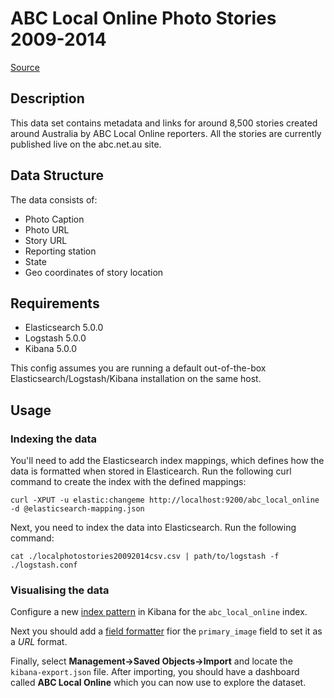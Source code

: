 # ABC Local Online Photo Stories 2009-2014

[Source](https://data.gov.au/dataset/abc-local-online-photo-stories-2009-2014)

## Description

This data set contains metadata and links for around 8,500 stories
created around Australia by ABC Local Online reporters. All the
stories are currently published live on the abc.net.au site.

## Data Structure

The data consists of:
* Photo Caption
* Photo URL
* Story URL
* Reporting station
* State
* Geo coordinates of story location

## Requirements

* Elasticsearch 5.0.0
* Logstash 5.0.0
* Kibana 5.0.0

This config assumes you are running a default out-of-the-box
Elasticsearch/Logstash/Kibana installation on the same host.

## Usage

### Indexing the data

You'll need to add the Elasticsearch index mappings, which defines how
the data is formatted when stored in Elasticearch. Run the following
curl command to create the index with the defined mappings:

```
curl -XPUT -u elastic:changeme http://localhost:9200/abc_local_online -d @elasticsearch-mapping.json
```

Next, you need to index the data into Elasticsearch.  Run the
following command:

```
cat ./localphotostories20092014csv.csv | path/to/logstash -f ./logstash.conf
```

### Visualising the data

Configure a
new
[index pattern](https://www.elastic.co/guide/en/kibana/current/tutorial-define-index.html) in
Kibana for the `abc_local_online` index.

Next you should add
a
[field formatter](https://www.elastic.co/guide/en/kibana/current/field-formatters-string.html) fior
the `primary_image` field to set it as a *URL* format.

Finally, select **Management->Saved Objects->Import** and locate the
`kibana-export.json` file.  After importing, you should have a
dashboard called **ABC Local Online** which you can now use to explore
the dataset.
